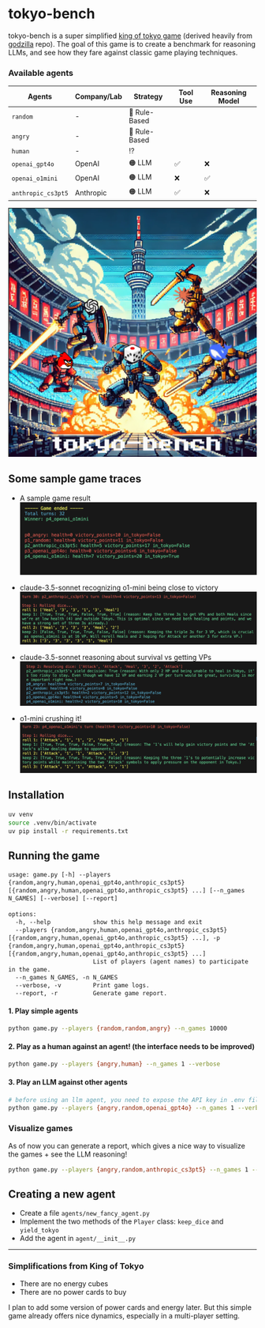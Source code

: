 # tokyo-bench

tokyo-bench is a super simplified [king of tokyo game](https://en.wikipedia.org/wiki/King_of_Tokyo) (derived heavily from [godzilla](https://github.com/haraschax/godzilla/) repo). The goal of this game is to create a benchmark for reasoning LLMs, and see how they fare against classic game playing techniques.

### Available agents

| Agents            | Company/Lab       | Strategy        | Tool Use | Reasoning Model |
|-----------------|------------------|---------------|----------|----------------|
| `random`        | -              | 🔵 Rule-Based  |        |               |
| `angry`         | -              | 🔵 Rule-Based  |        |               |
| `human`         | -              |  ⁉️  |        |               |
| `openai_gpt4o`  | OpenAI           | 🟠 LLM        | ✅       | ❌              |
| `openai_o1mini` | OpenAI           | 🟠 LLM        | ❌       | ✅              |
| `anthropic_cs3pt5` | Anthropic      | 🟠 LLM        | ✅       | ❌              |

![cover](misc/cover2.png)

## Some sample game traces
- A sample game result
![img1](misc/1.png)

- claude-3.5-sonnet recognizing o1-mini being close to victory
![img2](misc/2.png)

- claude-3.5-sonnet reasoning about survival vs getting VPs
![img3](misc/3.png)

- o1-mini crushing it! 
![img4](misc/4.png)



## Installation
```bash
uv venv
source .venv/bin/activate
uv pip install -r requirements.txt
```

## Running the game
```
usage: game.py [-h] --players {random,angry,human,openai_gpt4o,anthropic_cs3pt5} [{random,angry,human,openai_gpt4o,anthropic_cs3pt5} ...] [--n_games N_GAMES] [--verbose] [--report]

options:
  -h, --help            show this help message and exit
  --players {random,angry,human,openai_gpt4o,anthropic_cs3pt5} [{random,angry,human,openai_gpt4o,anthropic_cs3pt5} ...], -p {random,angry,human,openai_gpt4o,anthropic_cs3pt5} [{random,angry,human,openai_gpt4o,anthropic_cs3pt5} ...]
                        List of players (agent names) to participate in the game.
  --n_games N_GAMES, -n N_GAMES
  --verbose, -v         Print game logs.
  --report, -r          Generate game report.
```

#### 1. Play simple agents
```bash
python game.py --players {random,random,angry} --n_games 10000
```


#### 2. Play as a human against an agent! (the interface needs to be improved)
```bash
python game.py --players {angry,human} --n_games 1 --verbose
```

#### 3. Play an LLM against other agents
```bash
# before using an llm agent, you need to expose the API key in .env file at root directory
python game.py --players {angry,random,openai_gpt4o} --n_games 1 --verbose
```

### Visualize games
As of now you can generate a report, which gives a nice way to visualize the games + see the LLM reasoning!
```bash
python game.py --players {angry,random,anthropic_cs3pt5} --n_games 1 --report
```

## Creating a new agent

- Create a file `agents/new_fancy_agent.py`
- Implement the two methods of the `Player` class: `keep_dice` and `yield_tokyo`
- Add the agent in `agent/__init__.py`


---
###  Simplifications from King of Tokyo
- There are no energy cubes
- There are no power cards to buy

I plan to add some version of power cards and energy later. But this simple game already offers nice dynamics, especially in a multi-player setting.

